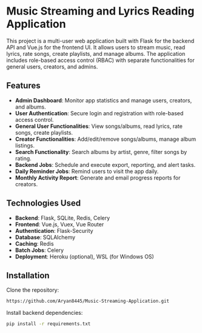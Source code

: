 
# Music Streaming and Lyrics Reading Application
This project is a multi-user web application built with Flask for the backend API and Vue.js for the frontend UI. It allows users to stream music, read lyrics, rate songs, create playlists, and manage albums. The application includes role-based access control (RBAC) with separate functionalities for general users, creators, and admins.




## Features

- **Admin Dashboard**: Monitor app statistics and manage users, creators, and albums.
- **User Authentication**: Secure login and registration with role-based access control.
- **General User Functionalities**: View songs/albums, read lyrics, rate songs, create playlists.
- **Creator Functionalities**: Add/edit/remove songs/albums, manage album listings.
- **Search Functionality**: Search albums by artist, genre, filter songs by rating.
- **Backend Jobs**: Schedule and execute export, reporting, and alert tasks.
- **Daily Reminder Jobs**: Remind users to visit the app daily.
- **Monthly Activity Report**: Generate and email progress reports for creators.



## Technologies Used

- **Backend**: Flask, SQLite, Redis, Celery
- **Frontend**: Vue.js, Vuex, Vue Router
- **Authentication**: Flask-Security
- **Database**: SQLAlchemy
- **Caching**: Redis
- **Batch Jobs**: Celery
- **Deployment**: Heroku (optional), WSL (for Windows OS)
## Installation

Clone the repository:

```bash
https://github.com/Aryan8445/Music-Streaming-Application.git
```
Install backend dependencies:
```bash
pip install -r requirements.txt

```